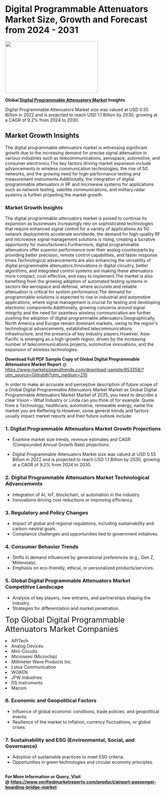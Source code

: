 <H1>Digital Programmable Attenuators Market Size, Growth and Forecast from 2024 - 2031</H1><img class="aligncenter size-medium wp-image-584254" src="https://thirdeyenews.in/wp-content/uploads/2024/09/Global-Market-Research-300x168.jpeg" alt="" width="300" height="168" /><p><strong>Global&nbsp;<a href="https://www.marketsizeandtrends.com/download-sample/653358/?utm_source=Github8j?utm_medium=210">Digital Programmable Attenuators Market</a> Insights</strong></p><p>Digital Programmable Attenuators Market size was valued at USD 0.55 Billion in 2022 and is projected to reach USD 1.1 Billion by 2030, growing at a CAGR of 9.2% from 2024 to 2030.</p><p><h2>Market Growth Insights</h2> The digital programmable attenuators market is witnessing significant growth due to the increasing demand for precise signal attenuation in various industries such as telecommunications, aerospace, automotive, and consumer electronics.The key factors driving market expansion include advancements in wireless communication technologies, the rise of 5G networks, and the growing need for high-performance testing and measurement instruments.Additionally, the integration of digital programmable attenuators in RF and microwave systems for applications such as network testing, satellite communications, and military radar systems is further propelling the market growth. <h3>Market Growth Insights</h3> The digital programmable attenuators market is poised to continue its expansion as businesses increasingly rely on sophisticated technologies that require enhanced signal control for a variety of applications.As 5G network deployments accelerate worldwide, the demand for high-quality RF and microwave signal management solutions is rising, creating a lucrative opportunity for manufacturers.Furthermore, digital programmable attenuators offer superior performance over their analog counterparts by providing better precision, remote control capabilities, and faster response times.Technological advancements are also enhancing the versatility of digital programmable attenuators.Innovations in digital circuitry, better algorithms, and integrated control systems are making these attenuators more compact, cost-effective, and easy to implement.The market is also benefiting from the growing adoption of automated testing systems in sectors like aerospace and defense, where accurate and reliable attenuation is critical for system performance.The demand for programmable solutions is expected to rise in industrial and automotive applications, where signal management is crucial for testing and developing electronic components.Additionally, growing concerns around signal integrity and the need for seamless wireless communication are further pushing the adoption of digital programmable attenuators.Geographically, North America and Europe remain dominant markets, owing to the region's technological advancements, established telecommunications infrastructure, and the presence of key industry players.However, Asia-Pacific is emerging as a high-growth region, driven by the increasing number of telecommunications projects, automotive innovations, and the expansion of wireless technologies.</p><p><span class=""><strong>Download Full PDF Sample Copy of Global Digital Programmable Attenuators Market Report</strong> @ <a href="https://www.marketsizeandtrends.com/download-sample/653358/?utm_source=Github8j?utm_medium=210" target="_blank">https://www.marketsizeandtrends.com/download-sample/653358/?utm_source=Github8j?utm_medium=210</a></span></p><p>In order to make an accurate and perceptive description of future scope of a Global&nbsp;Digital Programmable Attenuators Market Market as Global&nbsp;Digital Programmable Attenuators Market Market of 2025, you need to describe a clear Vision &ndash; What Industry or Linda can you think of for example: Quote from a Technology, healthcare, automotive, renewable energy, name the market you are Reffering to.However, some general trends and factors usually impact market reports and their future outlook include:</p><h3>1.&nbsp;<strong>Digital Programmable Attenuators Market Growth Projections</strong></h3><ul><li>Examine market size trends, revenue estimates and CAGR (Compounded Annual Growth Rate) projections.</li><li><p>Digital Programmable Attenuators Market size was valued at USD 0.55 Billion in 2022 and is projected to reach USD 1.1 Billion by 2030, growing at a CAGR of 9.2% from 2024 to 2030.</p></li></ul><h3>2.&nbsp;<strong>Digital Programmable Attenuators Market Technological Advancements</strong></h3><ul><li>Integration of AI, IoT, blockchain, or automation in the industry.</li><li>Innovations driving cost reductions or improving efficiency.</li></ul><h3>3.&nbsp;<strong>Regulatory and Policy Changes</strong></h3><ul><li>Impact of global and regional regulations, including sustainability and carbon-neutral goals.</li><li>Compliance challenges and opportunities tied to government initiatives.</li></ul><h3>4.&nbsp;<strong>Consumer Behavior Trends</strong></h3><ul><li>Shifts in demand influenced by generational preferences (e.g., Gen Z, Millennials).</li><li>Emphasis on eco-friendly, ethical, or personalized products/services.</li></ul><h3>5.&nbsp;<strong>Global Digital Programmable Attenuators Market Competitive Landscape</strong></h3><ul><li>Analysis of key players, new entrants, and partnerships shaping the industry.</li><li>Strategies for differentiation and market penetration.</li></ul><p data-pm-slice="1 1 []"><span style="color: inherit; font-family: inherit; font-size: 25px;">Top Global Digital Programmable Attenuators Market Companies</span></p><div class="" data-test-id=""><p><li>APITech</li><li> Analog Devices</li><li> Mini-Circuits</li><li> Microsemi (Microchip)</li><li> Millimeter Wave Products Inc.</li><li> Lotus Communication</li><li> WOKEN</li><li> JFW Industries</li><li> DS Instruments</li><li> Macom</li></p></div><h3>6.&nbsp;<strong>Economic and Geopolitical Factors</strong></h3><ul><li>Influence of global economic conditions, trade policies, and geopolitical events.</li><li>Resilience of the market to inflation, currency fluctuations, or global crises.</li></ul><h3>7.&nbsp;<strong>Sustainability and ESG (Environmental, Social, and Governance)</strong></h3><ul><li>Adoption of sustainable practices to meet ESG criteria.</li><li>Opportunities in green technologies and circular economy principles.</li></ul><h2><strong style="font-size: 14px;">For More Information or Query, Visit @&nbsp;</strong><a style="background-color: #ffffff; font-size: 14px;" href="https://www.marketsizeandtrends.com/report/digital-programmable-attenuators-market/" target="_blank">https://www.verifiedmarketreports.com/product/airport-passenger-boarding-bridge-market</a></h2>